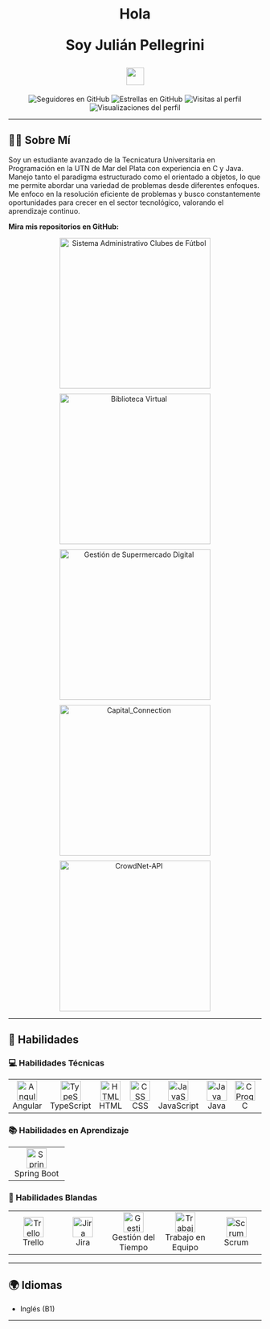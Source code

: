 <h1 align="center">
  Hola
  <p> Soy Julián Pellegrini </p> 
   <img src="https://media.giphy.com/media/hvRJCLFzcasrR4ia7z/giphy.gif" width="35"> 
</h1>

<p align="center">
  <img src="https://img.shields.io/github/followers/julianpelle?style=social" alt="Seguidores en GitHub">
  <img src="https://img.shields.io/github/stars/julianpelle?style=social" alt="Estrellas en GitHub">
  <img src="https://visitor-badge.laobi.icu/badge?page_id=julianpelle.repoName" alt="Visitas al perfil">
  <img src="https://komarev.com/ghpvc/?username=julianpelle" alt="Visualizaciones del perfil">
</p>

---

## 👨‍💻 Sobre Mí

Soy un estudiante avanzado de la Tecnicatura Universitaria en Programación en la UTN de Mar del Plata con experiencia en C y Java. Manejo tanto el paradigma estructurado como el orientado a objetos, lo que me permite abordar una variedad de problemas desde diferentes enfoques. Me enfoco en la resolución eficiente de problemas y busco constantemente oportunidades para crecer en el sector tecnológico, valorando el aprendizaje continuo.

__Mira mis repositorios en GitHub:__

<div align="center" style="display: flex; flex-wrap: wrap; justify-content: center; gap: 10px;">
  <a href="https://github.com/julianpelle/Sistema_Administrativo_Clubes_Futbol.git">
    <img src="https://github-readme-stats.vercel.app/api/pin/?username=julianpelle&repo=Sistema_Administrativo_Clubes_Futbol" alt="Sistema Administrativo Clubes de Fútbol" width="300" />
  </a>
  <a href="https://github.com/julianpelle/Biblioteca-Virtual-.git">
    <img src="https://github-readme-stats.vercel.app/api/pin/?username=julianpelle&repo=Biblioteca-Virtual-" alt="Biblioteca Virtual" width="300" />
  </a>
    <a href="https://github.com/julianpelle/Gestion-de-Supermercado-digital.git">
    <img src="https://github-readme-stats.vercel.app/api/pin/?username=julianpelle&repo=Gestion-de-Supermercado-digital" alt="Gestión de Supermercado Digital" width="300" />
  </a>
      </a>
      <a href="https://github.com/julianpelle/Capital_Connection.git">
    <img src="https://github-readme-stats.vercel.app/api/pin/?username=julianpelle&repo=Capital_Connection" alt="Capital_Connection" width="300" />
            <a href="https://github.com/julianpelle/CrowdNet-API.git">
    <img src="https://github.com/julianpelle/CrowdNet-API-2.0" alt="CrowdNet-API" width="300" />
  </a>
</div>
<hr>

## 🚀 Habilidades

### 💻 Habilidades Técnicas

<div align="center">
  <table>
    <tr>
             <td align="center" width="96">
        <img src="https://img.icons8.com/?size=100&id=j9DnICNnlhGk&format=png&color=000000" alt="Angular" width="40" height="40"/>
        <br>Angular
      </td>
             <td align="center" width="96">
        <img src="https://img.icons8.com/?size=100&id=HcQEdKCkXUs3&format=png&color=000000" alt="TypeScript" width="40" height="40"/>
        <br>TypeScript
      </td>
        <td align="center" width="96">
        <img src="https://user-images.githubusercontent.com/64439609/212556407-f122dc0e-901c-4df7-960f-29a3b52c5349.png" alt="HTML" width="40" height="40"/>
        <br>HTML
      </td>
      <td align="center" width="96">
        <img src="https://user-images.githubusercontent.com/64439609/212556203-47a51702-fec1-4275-bafb-6afdea15b092.png" alt="CSS" width="40" height="40"/>
        <br>CSS
      </td>
      <td align="center" width="96">
        <img src="https://user-images.githubusercontent.com/64439609/212556085-e6f8391a-6f25-43d5-8bfe-818167047cfb.png" alt="JavaScript" width="40" height="40"/>
        <br>JavaScript
      </td>
       <td align="center" width="96">
        <img src="https://img.icons8.com/color/48/000000/java-coffee-cup-logo.png" alt="Java" width="40" height="40"/>
        <br>Java
      </td>
      <td align="center" width="96">
        <img src="https://img.icons8.com/color/48/000000/c-programming.png" alt="C Programming" width="40" height="40"/>
        <br>C
      </td>
            </td>
        <td align="center" width="96">
        <img src="https://img.icons8.com/?size=100&id=11360&format=png&color=000000" alt="SQL" width="40" height="40"/>
        <br>SQL
      </td>
        </td>
        <td align="center" width="96">
        <img src="https://img.icons8.com/?size=100&id=rgPSE6nAB766&format=png&color=000000" alt="MySQL" width="40" height="40"/>
        <br>MySQL
      </td>
      <td align="center" width="96">
        <img src="https://img.icons8.com/color/48/000000/git.png" alt="Git" width="40" height="40"/>
        <br>Git
      </td>
      <td align="center" width="96">
        <img src="https://img.icons8.com/?size=100&id=AZOZNnY73haj&format=png&color=000000" alt="GitHub" width="40" height="40"/>
        <br>GitHub
      </td>
    </tr>
  </table>
</div>

### 📚 Habilidades en Aprendizaje

<div align="left">
  <table>
    <tr>
      <td align="center" width="96">
        <img src="https://img.icons8.com/color/48/000000/spring-logo.png" alt="Spring Boot" width="40" height="40"/>
        <br>Spring Boot
        </td>
    </tr>
  </table>
</div>

### 🤝 Habilidades Blandas

<div align="left">
  <table>
    <tr>
      <td align="center" width="96">
        <img src="https://img.icons8.com/color/48/000000/trello.png" alt="Trello" width="40" height="40"/>
        <br>Trello
      </td>
             <td align="center" width="96">
        <img src="https://img.icons8.com/?size=100&id=oROcPah5ues6&format=png&color=000000" alt="Jira" width="40" height="40"/>
        <br>Jira
      </td>
      <td align="center" width="96">
        <img src="https://img.icons8.com/color/48/000000/clock--v1.png" alt="Gestión del Tiempo" width="40" height="40"/>
        <br>Gestión del Tiempo
      </td>
      <td align="center" width="96">
        <img src="https://img.icons8.com/color/48/000000/teamwork.png" alt="Trabajo en Equipo" width="40" height="40"/>
        <br>Trabajo en Equipo
      </td>
      <td align="center" width="96">
        <img src="https://img.icons8.com/?size=100&id=Y7xmk4MhheJ3&format=png&color=000000" width="40" height="40" alt="Scrum"/>
        <br>Scrum
      </td>
    </tr>
  </table>
</div>

<hr>

## 🌍 Idiomas

- Inglés (B1)

<hr>

